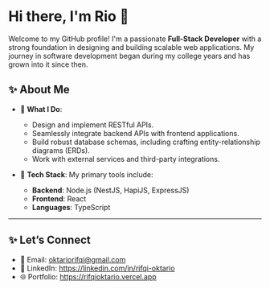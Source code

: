 # Hi there, I'm Rio 👋

Welcome to my GitHub profile! I'm a passionate **Full-Stack Developer** with a strong foundation in designing and building scalable web applications. My journey in software development began during my college years and has grown into it since then.


## ✨ About Me

- 🔧 **What I Do**:
  - Design and implement RESTful APIs.
  - Seamlessly integrate backend APIs with frontend applications.
  - Build robust database schemas, including crafting entity-relationship diagrams (ERDs).
  - Work with external services and third-party integrations.

- 🚀 **Tech Stack**: My primary tools include:
  - **Backend**: Node.js (NestJS, HapiJS, ExpressJS)
  - **Frontend**: React
  - **Languages**: TypeScript

---
## ✨ Let’s Connect

- 📧 Email: oktariorifqi@gmail.com
- 🔗 LinkedIn: https://linkedin.com/in/rifqi-oktario
- 🌐 Portfolio: https://rifqioktario.vercel.app
